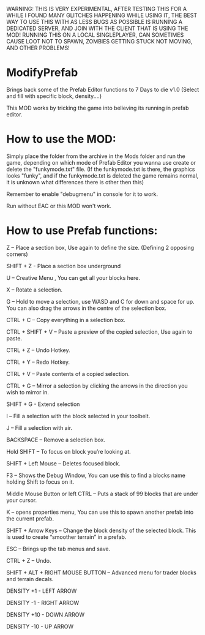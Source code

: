 WARNING: THIS IS VERY EXPERIMENTAL, AFTER TESTING THIS FOR A WHILE I FOUND MANY GLITCHES HAPPENING WHILE USING IT, THE BEST WAY TO USE THIS WITH AS LESS BUGS AS POSSIBLE IS RUNNING A DEDICATED SERVER, AND JOIN WITH THE CLIENT THAT IS USING THE MOD! RUNNING THIS ON A LOCAL SINGLEPLAYER, CAN SOMETIMES CAUSE LOOT NOT TO SPAWN, ZOMBIES GETTING STUCK NOT MOVING, AND OTHER PROBLEMS!

# ModifyPrefab
Brings back some of the Prefab Editor functions to 7 Days to die v1.0
(Select and fill with specific block, density....)

This MOD works by tricking the game into believing its running in prefab editor.

# How to use the MOD:
Simply place the folder from the archive in the Mods folder and run the game, depending on which mode of Prefab Editor you wanna use create or delete the "funkymode.txt" file.
(If the funkymode.txt is there, the graphics looks "funky", and if the funkymode.txt is deleted the game remains normal, it is unknown what differences there is other then this)

Remember to enable "debugmenu" in console for it to work.

Run without EAC or this MOD won't work.

# How to use Prefab functions:
Z – Place a section box, Use again to define the size. (Defining 2 opposing corners)

SHIFT + Z - Place a section box underground

U – Creative Menu , You can get all your blocks here.

X – Rotate a selection.

G – Hold to move a selection, use WASD and C for down and space for up. You can also drag the arrows in the centre of the selection box.

CTRL + C – Copy everything in a selection box.

CTRL + SHIFT + V – Paste a preview of the copied selection, Use again to paste.

CTRL + Z – Undo Hotkey.

CTRL + Y – Redo Hotkey.

CTRL + V – Paste contents of a copied selection.

CTRL + G – Mirror a selection by clicking the arrows in the direction you wish to mirror in.

SHIFT + G - Extend selection

l – Fill a selection with the block selected in your toolbelt.

J – Fill a selection with air.

BACKSPACE – Remove a selection box.

Hold SHIFT – To focus on block you’re looking at.

SHIFT + Left Mouse – Deletes focused block.

F3 – Shows the Debug Window, You can use this to find a blocks name holding Shift to focus on it.

Middle Mouse Button or left CTRL – Puts a stack of 99 blocks that are under your cursor.

K – opens properties menu, You can use this to spawn another prefab into the current prefab.

SHIFT + Arrow Keys – Change the block density of the selected block. This is used to create “smoother terrain” in a prefab.

ESC – Brings up the tab menus and save.

CTRL + Z – Undo.

SHIFT + ALT + RIGHT MOUSE BUTTON – Advanced menu for trader blocks and terrain decals.

DENSITY +1 - LEFT ARROW

DENSITY -1 - RIGHT ARROW

DENSITY +10 - DOWN ARROW

DENSITY -10 - UP ARROW
